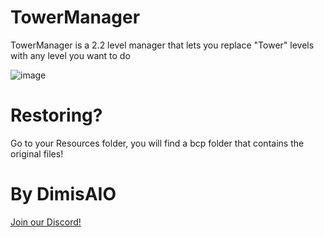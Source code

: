 # TowerManager
TowerManager is a 2.2 level manager that lets you replace "Tower" levels with any level you want to do

![image](https://github.com/masckmaster2007/TowerManager/assets/63162857/b8fa6219-73aa-4a18-93e3-c5191cd3a79d)

# Restoring?
Go to your Resources folder, you will find a bcp folder that contains the original files!

# By DimisAIO
[Join our Discord!](https://dsc.gg/dimisaio)
